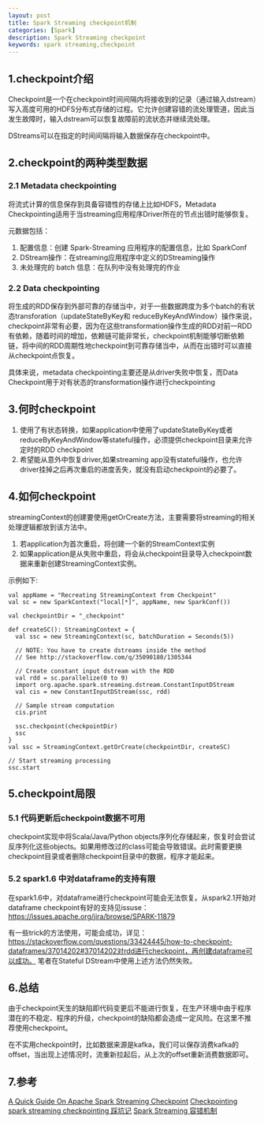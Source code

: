 ```yaml
---
layout: post
title: Spark Streaming checkpoint机制
categories: [Spark]
description: Spark Streaming checkpoint
keywords: spark streaming,checkpoint
---
```


## 1.checkpoint介绍

Checkpoint是一个在checkpoint时间间隔内将接收到的记录（通过输入dstream）写入高度可用的HDFS分布式存储的过程。它允许创建容错的流处理管道，因此当发生故障时，输入dstream可以恢复故障前的流状态并继续流处理。

DStreams可以在指定的时间间隔将输入数据保存在checkpoint中。
## 2.checkpoint的两种类型数据
### 2.1 Metadata checkpointing
将流式计算的信息保存到具备容错性的存储上比如HDFS，Metadata Checkpointing适用于当streaming应用程序Driver所在的节点出错时能够恢复。

元数据包括：
1. 配置信息：创建 Spark-Streaming 应用程序的配置信息，比如 SparkConf
2. DStream操作：在streaming应用程序中定义的DStreaming操作
3. 未处理完的 batch 信息：在队列中没有处理完的作业

### 2.2 Data checkpointing
将生成的RDD保存到外部可靠的存储当中，对于一些数据跨度为多个batch的有状态transforation（updateStateByKey和 reduceByKeyAndWindow）操作来说，checkpoint非常有必要，因为在这些transformation操作生成的RDD对前一RDD有依赖，随着时间的增加，依赖链可能非常长，checkpoint机制能够切断依赖链，将中间的RDD周期性地checkpoint到可靠存储当中，从而在出错时可以直接从checkpoint点恢复。

具体来说，metadata checkpointing主要还是从driver失败中恢复，而Data Checkpoint用于对有状态的transformation操作进行checkpointing
## 3.何时checkpoint
1. 使用了有状态转换，如果application中使用了updateStateByKey或者reduceByKeyAndWindow等stateful操作，必须提供checkpoint目录来允许定时的RDD checkpoint
2. 希望能从意外中恢复driver,如果streaming app没有stateful操作，也允许driver挂掉之后再次重启的进度丢失，就没有启动checkpoint的必要了。

## 4.如何checkpoint
streamingContext的创建要使用getOrCreate方法，主要需要将streaming的相关处理逻辑都放到该方法中。
1. 若application为首次重启，将创建一个新的StreamContext实例
2. 如果application是从失败中重启，将会从checkpoint目录导入checkpoint数据来重新创建StreamingContext实例。

示例如下:
```
val appName = "Recreating StreamingContext from Checkpoint"
val sc = new SparkContext("local[*]", appName, new SparkConf())

val checkpointDir = "_checkpoint"

def createSC(): StreamingContext = {
  val ssc = new StreamingContext(sc, batchDuration = Seconds(5))

  // NOTE: You have to create dstreams inside the method
  // See http://stackoverflow.com/q/35090180/1305344

  // Create constant input dstream with the RDD
  val rdd = sc.parallelize(0 to 9)
  import org.apache.spark.streaming.dstream.ConstantInputDStream
  val cis = new ConstantInputDStream(ssc, rdd)

  // Sample stream computation
  cis.print

  ssc.checkpoint(checkpointDir)
  ssc
}
val ssc = StreamingContext.getOrCreate(checkpointDir, createSC)

// Start streaming processing
ssc.start
```

## 5.checkpoint局限
### 5.1 代码更新后checkpoint数据不可用
checkpoint实现中将Scala/Java/Python objects序列化存储起来，恢复时会尝试反序列化这些objects。如果用修改过的class可能会导致错误。此时需要更换checkpoint目录或者删除checkpoint目录中的数据，程序才能起来。
### 5.2 spark1.6 中对dataframe的支持有限
在spark1.6中，对dataframe进行checkpoint可能会无法恢复。从spark2.1开始对dataframe checkpoint有好的支持见issuse：https://issues.apache.org/jira/browse/SPARK-11879

有一些trick的方法使用，可能会成功，详见：
https://stackoverflow.com/questions/33424445/how-to-checkpoint-dataframes/37014202#37014202对rdd进行checkpoint，再创建dataframe可以成功。
笔者在Stateful DStream中使用上述方法仍然失败。

## 6.总结
由于checkpoint天生的缺陷即代码变更后不能进行恢复，在生产环境中由于程序潜在的不稳定、程序的升级，checkpoint的缺陷都会造成一定风险。在这里不推荐使用checkpoint。

在不实用checkpoint时，比如数据来源是kafka，我们可以保存消费kafka的offset，当出现上述情况时，流重新拉起后，从上次的offset重新消费数据即可。

## 7.参考
[A Quick Guide On Apache Spark Streaming Checkpoint](https://techvidvan.com/tutorials/spark-streaming-checkpoint/)
[Checkpointing](https://jaceklaskowski.gitbooks.io/spark-streaming/spark-streaming-checkpointing.html)
[spark streaming checkpointing 踩坑记](https://www.jianshu.com/p/d7bee3d51863)
[Spark Streaming 容错机制](https://www.jianshu.com/p/cacb1e922c38)
